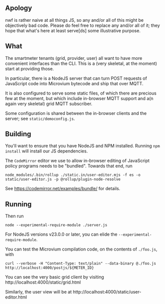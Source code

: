 ## Apology

nwf is rather naive at all things JS, so any and/or all of this might be objectively bad code.
Please do feel free to replace any and/or all of it; they hope that what's here at least serve[ds] some illustrative purpose.

## What

The smartmeter tenants (grid, provider, user) all want to have more convenient interfaces than the CLI.
This is a (very skeletal, at the moment) start at providing those.

In particular, there is a NodeJS server that can turn POST requests of JavaScript code into Microvium bytecode and ship that over MQTT.

It is also configured to serve some static files,
of which there are precious few at the moment,
but which include in-browser MQTT support and a(n again very skeletal) grid MQTT subscriber.

Some configuration is shared between the in-browser clients and the server; see `static/democonfig.js`.

## Building

You'll want to ensure that you have NodeJS and NPM installed.
Running `npm install` will install our JS dependencies.

The `CodeMirror` editor we use to allow in-browser editing of JavaScript policy programs needs to be "bundled".
Towards that end, run

    node_modules/.bin/rollup ./static.in/user-editor.mjs -f es -o static/user-editor.js -p @rollup/plugin-node-resolve

See https://codemirror.net/examples/bundle/ for details.

## Running

Then run

    node --experimental-require-module ./server.js

For NodeJS versions v23.0.0 or later, you can elide the `--experimental-require-module`.

You can test the Microvium compilation code, on the contents of `./foo.js`, with

    curl --verbose -H "Content-Type: text/plain" --data-binary @./foo.js http://localhost:4000/postjs/${METER_ID}

You can see the very basic grid client by visiting http://localhost:4000/static/grid.html

Similarly, the user view will be at http://localhost:4000/static/user-editor.html
